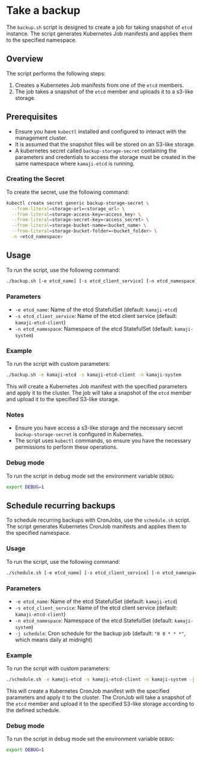 # Take a backup

The `backup.sh` script is designed to create a job for taking snapshot of `etcd` instance. The script generates Kubernetes Job manifests and applies them to the specified namespace.

## Overview
The script performs the following steps:

1. Creates a Kubernetes Job manifests from one of the `etcd` members.
2. The job takes a snapshot of the `etcd` member and uploads it to a s3-like storage.

## Prerequisites

- Ensure you have `kubectl` installed and configured to interact with the management cluster.
- It is assumed that the snapshot files will be stored on an S3-like storage.
- A kubernetes secret called `backup-storage-secret` containing the parameters and credentials to access the storage must be created in the same namespace where `kamaji-etcd` is running.

### Creating the Secret

To create the secret, use the following command:

```bash
kubectl create secret generic backup-storage-secret \
  --from-literal=storage-url=<storage_url> \
  --from-literal=storage-access-key=<access_key> \
  --from-literal=storage-secret-key=<access_secret> \
  --from-literal=storage-bucket-name=<bucket_name> \
  --from-literal=storage-bucket-folder=<bucket_folder> \
  -n <etcd_namespace>
```

## Usage
To run the script, use the following command:

```bash
./backup.sh [-e etcd_name] [-s etcd_client_service] [-n etcd_namespace]
```

### Parameters

- `-e etcd_name`: Name of the etcd StatefulSet (default: `kamaji-etcd`)
- `-s etcd_client_service`: Name of the etcd client service (default: `kamaji-etcd-client`)
- `-n etcd_namespace`: Namespace of the etcd StatefulSet (default: `kamaji-system`)

### Example

To run the script with custom parameters:

```bash
./backup.sh -e kamaji-etcd -s kamaji-etcd-client -n kamaji-system
```

This will create a Kubernetes Job manifest with the specified parameters and apply it to the cluster. The job will take a snapshot of the `etcd` member and upload it to the specified S3-like storage.

### Notes

- Ensure you have access a s3-like storage and the necessary secret `backup-storage-secret` is configured in Kubernetes.
- The script uses `kubectl` commands, so ensure you have the necessary permissions to perform these operations.

### Debug mode
To run the script in debug mode set the environment variable `DEBUG`:

``` bash
export DEBUG=1
```

## Schedule recurring backups
To schedule recurring backups with CronJobs, use the `schedule.sh` script. The script generates Kubernetes CronJob manifests and applies them to the specified namespace.

### Usage
To run the script, use the following command:

``` bash
./schedule.sh [-e etcd_name] [-s etcd_client_service] [-n etcd_namespace] [-j schedule]
``` 

### Parameters

- `-e etcd_name`: Name of the etcd StatefulSet (default: `kamaji-etcd`)
- `-s etcd_client_service`: Name of the etcd client service (default: `kamaji-etcd-client`)
- `-n etcd_namespace`: Namespace of the etcd StatefulSet (default: `kamaji-system`)
- `-j schedule`: Cron schedule for the backup job (default: `"0 0 * * *"`, which means daily at midnight)

### Example
To run the script with custom parameters:

```bash
./schedule.sh -e kamaji-etcd -s kamaji-etcd-client -n kamaji-system -j "14 9 * * 1-5"
```
This will create a Kubernetes CronJob manifest with the specified parameters and apply it to the cluster. The CronJob will take a snapshot of the `etcd` member and upload it to the specified S3-like storage according to the defined schedule.

### Debug mode
To run the script in debug mode set the environment variable `DEBUG`:

``` bash
export DEBUG=1
```